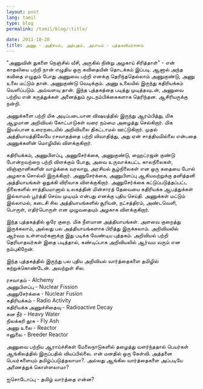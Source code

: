 ```yaml
---
layout: post
lang: tamil
type: blog
permalink: /tamil/blog/:title/

date: 2011-10-20
title: அணு - அதிசயம், அற்புதம், அபாயம் - புத்தகவிமர்சனம்
---
```


"அணுவின் துகளை நெஞ்சில் வீசி, அருகில் நின்று அழகாய் சிரித்தாள்" - என் காதலியை பற்றி நான் எழுதிய ஒரு கவிதையின் தொடக்கம் இப்படி. ஆனால் அந்த கவிதை எழுதும் போது அணுவை பற்றி எனக்கு தெரிந்ததெல்லாம் அணுகுண்டு, அணு உலை மட்டும் தான். அணுகுண்டு வெடிக்கும். அணு உலையில் இருந்து கதிரியக்கம் வெளிப்படும். அவ்வளவு தான். இந்த புத்தகத்தை படித்து முடித்தவுடன், அணுவை பற்றிய என் கருத்துக்கள் அனைத்தும் மூடநம்பிக்கைகளாக தெரிந்தன. ஆசிரியருக்கு நன்றி.

அணுக்களை பற்றி மிக அடிப்படையான விஷயத்தில் இருந்து ஆரம்பித்து, மிக ஆழமான அறிவியல் கோட்பாடுகள் வரை நம்மை அழைத்து செல்கிறார். மிக இயல்பான உரைநடையில் அறிவியலை திகட்டாமல் ஊட்டுகிறார். முதல் அத்தியாயத்திலேயே ரசவாதத்தை பற்றி விவாதித்து, அது ஏன் சாத்தியமில்லை என்பதை அணுக்களின் மொழியில் விளக்குகிறார்.

கதிரியக்கம், அணுபிளப்பு, அணுசேர்க்கை, அணுகுண்டு, ஹைட்ரஜன் குண்டு போன்றவற்றை பற்றி விளக்கும் போது, அவை உருவாக்கபட்ட காலநிலைகள், விஞ்ஞானிகளின் வாழ்க்கை வரலாறு, அரசியல் சூழ்நிலைகள் என ஒரு கதையை போல் அழகாக சொல்லி இருக்கிறார். அணுசேர்க்கை, அணுபிளப்பு ஆகியவற்றுக்கு தனித்தனி அத்தியாயங்கள் ஒதுக்கி விரிவாக விளக்குகிறார். அணுசேர்க்கை கட்டுப்படுத்தப்பட்ட நிலைகளில் சாத்தியமானால் உலகத்தின் மின்சாரத் தேவையை கதிரியக்க ஆபத்துக்கள் இல்லாமல் பூர்த்தி செய்ய முடியும் என்பது எனக்கு புதிய செய்தி. அணுக்கள் மட்டும் இல்லாமல், கடைசி சில அத்தியாயங்களில் சூரியன், நட்சத்திரம், அண்டவெளி, பொருள், எதிர்பொருள் என முழுவதையும் அழகாக விளக்குகிறார்.

இந்த புத்தகத்தில் ஒரே குறை. மிக நீளமான அத்தியாயங்கள். அளவை குறைத்து இருக்கலாம், அல்லது பல அத்தியாயங்களாக பிரித்து இருக்கலாம். அறிவியலில் ஆர்வம உள்ளவர்களுக்கு இது படிக்க வேண்டிய புத்தகம். அறிவியல் பற்றி தெரியாதவர்கள் இதை படித்தால், கண்டிப்பாக அறிவியலில் ஆர்வம வரும் என நம்புகிறேன்.

இந்த புத்தகத்தில் இருந்து பல புதிய அறிவியல் வார்த்தைகளை தமிழில் கற்றுக்கொண்டேன். அவற்றுள் சில.

ரசவாதம் - Alchemy <br/>
அணுபிளப்பு - Nuclear Fission <br/>
அணுசேர்க்கை - Nuclear Fusion <br/>
கதிரியக்கம் - Radio Activity <br/>
கதிரியக்க அணுச்சிதைவு - Radioactive Decay <br/>
கன நீர் - Heavy Water <br/>
நிலக்கரி தூசு - Fly Ash <br/>
அணு உலை - Reactor <br/>
ஈனுலை - Breeder Reactor

அணுவை பற்றிய ஆராய்ச்சிகள் மேலைநாடுகளில் தழைத்து வளர்ந்ததால் பெயர்கள் ஆங்கிலத்தில் இருப்பதில் வியப்பில்லை. என் மனதில் ஒரு கேள்வி. அத்தனை பெயர்களையும் தமிழ்ப்படுத்தலாமா?. அல்லது ஆங்கில வார்த்தைகளை அப்படியே அணைத்துக் கொள்ளலாமா?

ஐசொடோப்பு - தமிழ் வார்த்தை என்ன?
